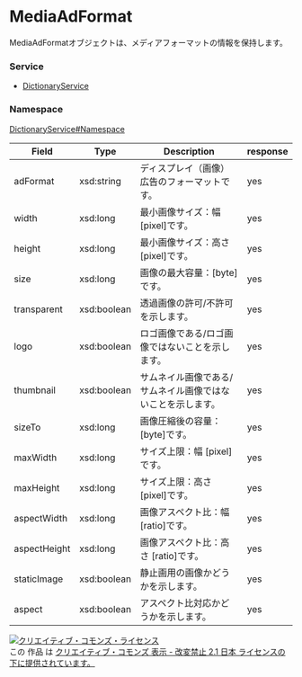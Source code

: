 

# MediaAdFormat

MediaAdFormatオブジェクトは、メディアフォーマットの情報を保持します。

### Service

+ [DictionaryService](../../services/DictionaryService.md)

### Namespace

[DictionaryService#Namespace](../../services/DictionaryService.md#namespace)

| Field | Type | Description | response |
| ----- | ---- | ----------- | -------- |
| adFormat | xsd:string | ディスプレイ（画像）広告のフォーマットです。 | yes | |
| width | xsd:long | 最小画像サイズ：幅 [pixel]です。 | yes | |
| height | xsd:long | 最小画像サイズ：高さ [pixel]です。 | yes | |
| size | xsd:long | 画像の最大容量：[byte]です。 | yes | |
| transparent | xsd:boolean | 透過画像の許可/不許可を示します。 | yes | |
| logo | xsd:boolean | ロゴ画像である/ロゴ画像ではないことを示します。 | yes | |
| thumbnail | xsd:boolean | サムネイル画像である/サムネイル画像ではないことを示します。 | yes | |
| sizeTo | xsd:long | 画像圧縮後の容量：[byte]です。 | yes | |
| maxWidth | xsd:long | サイズ上限：幅 [pixel]です。 | yes | |
| maxHeight | xsd:long | サイズ上限：高さ [pixel]です。 | yes | |
| aspectWidth | xsd:long | 画像アスペクト比：幅 [ratio]です。 | yes | |
| aspectHeight | xsd:long | 画像アスペクト比：高さ [ratio]です。 | yes | |
| staticImage | xsd:boolean | 静止画用の画像かどうかを示します。 | yes | |
| aspect | xsd:boolean | アスペクト比対応かどうかを示します。 | yes | |

<a rel="license" href="http://creativecommons.org/licenses/by-nd/2.1/jp/"><img alt="クリエイティブ・コモンズ・ライセンス" style="border-width:0" src="https://i.creativecommons.org/l/by-nd/2.1/jp/88x31.png" /></a><br />この 作品 は <a rel="license" href="http://creativecommons.org/licenses/by-nd/2.1/jp/">クリエイティブ・コモンズ 表示 - 改変禁止 2.1 日本 ライセンスの下に提供されています。</a>
